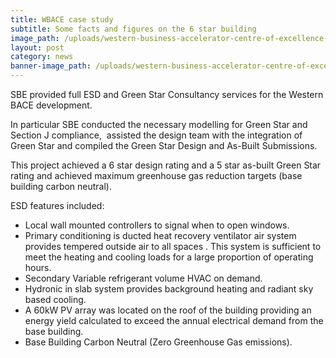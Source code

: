 ```yaml
---
title: WBACE case study
subtitle: Some facts and figures on the 6 star building
image_path: /uploads/western-business-accelerator-centre-of-excellence-site.jpg
layout: post
category: news
banner-image_path: /uploads/western-business-accelerator-centre-of-excellence-model.jpg
---
```



SBE provided full ESD and Green Star Consultancy services for the Western BACE development.

In particular SBE conducted the necessary modelling for Green Star and Section J compliance,  assisted the design team with the integration of Green Star and compiled the Green Star Design and As-Built Submissions.

This project achieved a 6 star design rating and a 5 star as-built Green Star rating and achieved maximum greenhouse gas reduction targets (base building carbon neutral).

ESD features included:

* Local wall mounted controllers to signal when to open windows.
* Primary conditioning is ducted heat recovery ventilator air system provides tempered outside air to all spaces . This system is sufficient to meet the heating and cooling loads for a large proportion of operating hours.
* Secondary Variable refrigerant volume HVAC on demand.
* Hydronic in slab system provides background heating and radiant sky based cooling.
* A 60kW PV array was located on the roof of the building providing an energy yield calculated to exceed the annual electrical demand from the base building.
* Base Building Carbon Neutral (Zero Greenhouse Gas emissions).